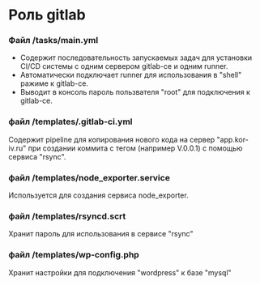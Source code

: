 # Роль gitlab
### Файл /tasks/main.yml
* Содержит последовательность запускаемых задач для установки CI/CD системы с одним сервером gitlab-ce и одним runner.
* Автоматически подключает runner для использования в "shell" ражиме к gitlab-ce.
* Выводит в консоль пароль пользвателя "root" для подключения к gitlab-ce.
### файл /templates/.gitlab-ci.yml
Содержит pipeline для копирования нового кода на сервер "app.kor-iv.ru" при создании коммита с тегом (например V.0.0.1) с помощью сервиса "rsync". 
### файл /templates/node_exporter.service
Используется для создания сервиса node_exporter.
### файл /templates/rsyncd.scrt
Хранит пароль для использования в сервисе "rsync"
### файл /templates/wp-config.php
Хранит настройки для подключения "wordpress" к базе "mysql"

